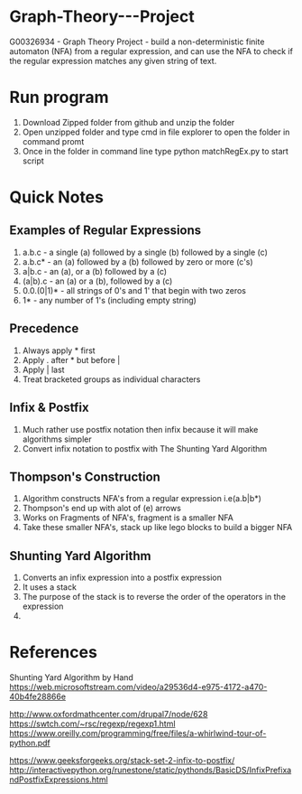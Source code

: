 # Graph-Theory---Project
G00326934 - Graph Theory Project - build a non-deterministic finite automaton (NFA) from a regular expression, and can use the NFA to check if the regular expression matches any given string of text.

# Run program
1. Download Zipped folder from github and unzip the folder
2. Open unzipped folder and type cmd in file explorer to open the folder in command promt
3. Once in the folder in command line type python matchRegEx.py to start script

# Quick Notes

## Examples of Regular Expressions
1. a.b.c   - a single (a) followed by a single (b) followed by a single (c)
2. a.b.c*  - an (a) followed by a (b) followed by zero or more (c's)
3. a|b.c   - an (a), or a (b) followed by a (c)
4. (a|b).c - an (a) or a (b), followed by a (c)
5. 0.0.(0|1)* - all strings of 0's and 1' that begin with two zeros
6. 1* - any number of 1's (including empty string)

## Precedence
1. Always apply * first
2. Apply . after * but before |
3. Apply | last
4. Treat bracketed groups as individual characters

## Infix & Postfix
1. Much rather use postfix notation then infix because it will make algorithms simpler
2. Convert infix notation to postfix with The Shunting Yard Algorithm

## Thompson's Construction
1. Algorithm constructs NFA's from a regular expression i.e(a.b|b*)
2. Thompson's end up with alot of (e) arrows
3. Works on Fragments of NFA's, fragment is a smaller NFA
4. Take these smaller NFA's, stack up like lego blocks to build a bigger NFA

## Shunting Yard Algorithm
1. Converts an infix expression into a postfix expression
2. It uses a stack
3. The purpose of the stack is to reverse the order of the operators in the expression
4. 


# References

Shunting Yard Algorithm by Hand
https://web.microsoftstream.com/video/a29536d4-e975-4172-a470-40b4fe28866e

http://www.oxfordmathcenter.com/drupal7/node/628     
https://swtch.com/~rsc/regexp/regexp1.html    
https://www.oreilly.com/programming/free/files/a-whirlwind-tour-of-python.pdf

https://www.geeksforgeeks.org/stack-set-2-infix-to-postfix/
http://interactivepython.org/runestone/static/pythonds/BasicDS/InfixPrefixandPostfixExpressions.html
